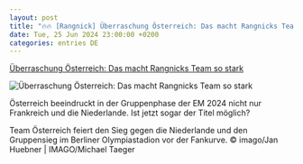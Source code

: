 ```yaml
---
layout: post
title: "🔥🔥 [Rangnick] Überraschung Österreich: Das macht Rangnicks Team so stark"
date: Tue, 25 Jun 2024 23:00:00 +0200
categories: entries DE
---
```

[Überraschung Österreich: Das macht Rangnicks Team so stark](https://www.waz.de/sport/article406659518/ueberraschung-oesterreich-das-macht-rangnicks-team-so-stark.html)

![Überraschung Österreich: Das macht Rangnicks Team so stark](https://img.sparknews.funkemedien.de/406659706/406659706_1719389480_v16_9_1600.jpeg)

Österreich beeindruckt in der Gruppenphase der EM 2024 nicht nur Frankreich und die Niederlande. Ist jetzt sogar der Titel möglich?

Team Österreich feiert den Sieg gegen die Niederlande und den Gruppensieg im Berliner Olympiastadion vor der Fankurve. © imago/Jan Huebner | IMAGO/Michael Taeger


